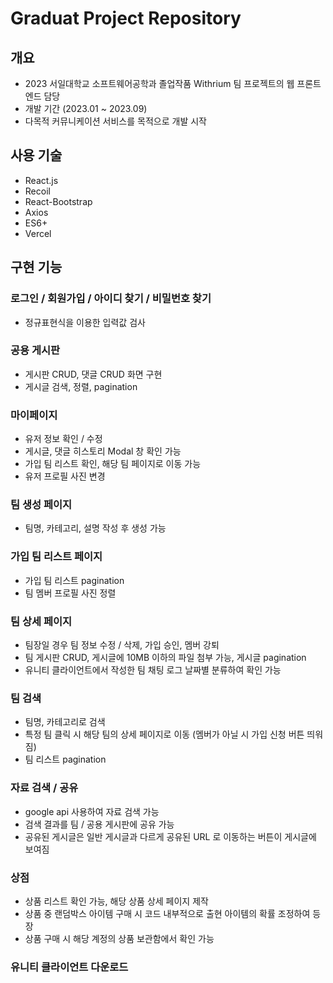 # Graduat Project Repository

## 개요

- 2023 서일대학교 소프트웨어공학과 졸업작품 Withrium 팀 프로젝트의 웹 프론트엔드 담당
- 개발 기간 (2023.01 ~ 2023.09)
- 다목적 커뮤니케이션 서비스를 목적으로 개발 시작

## 사용 기술

- React.js
- Recoil
- React-Bootstrap
- Axios
- ES6+
- Vercel

## 구현 기능

### 로그인 / 회원가입 / 아이디 찾기 / 비밀번호 찾기
- 정규표현식을 이용한 입력값 검사

### 공용 게시판 
- 게시판 CRUD, 댓글 CRUD 화면 구현
- 게시글 검색, 정렬, pagination

### 마이페이지 
- 유저 정보 확인 / 수정
- 게시글, 댓글 히스토리 Modal 창 확인 가능
- 가입 팀 리스트 확인, 해당 팀 페이지로 이동 가능
- 유저 프로필 사진 변경

### 팀 생성 페이지 
- 팀명, 카테고리, 설명 작성 후 생성 가능
  
### 가입 팀 리스트 페이지 
- 가입 팀 리스트 pagination
- 팀 멤버 프로필 사진 정렬
  
### 팀 상세 페이지 
- 팀장일 경우 팀 정보 수정 / 삭제, 가입 승인, 멤버 강퇴
- 팀 게시판 CRUD, 게시글에 10MB 이하의 파일 첨부 가능, 게시글 pagination
- 유니티 클라이언트에서 작성한 팀 채팅 로그 날짜별 분류하여 확인 가능

### 팀 검색
- 팀명, 카테고리로 검색
- 특정 팀 클릭 시 해당 팀의 상세 페이지로 이동 (멤버가 아닐 시 가입 신청 버튼 띄워짐)
- 팀 리스트 pagination

### 자료 검색 / 공유
- google api 사용하여 자료 검색 가능
- 검색 결과를 팀 / 공용 게시판에 공유 가능
- 공유된 게시글은 일반 게시글과 다르게 공유된 URL 로 이동하는 버튼이 게시글에 보여짐

### 상점
- 상품 리스트 확인 가능, 해당 상품 상세 페이지 제작
- 상품 중 랜덤박스 아이템 구매 시 코드 내부적으로 출현 아이템의 확률 조정하여 등장
- 상품 구매 시 해당 계정의 상품 보관함에서 확인 가능

### 유니티 클라이언트 다운로드
